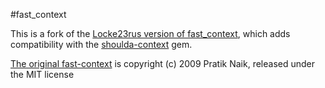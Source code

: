 #fast_context

This is a fork of the [Locke23rus version of fast_context](https://github.com/Locke23rus/fast_context), which adds compatibility with the [shoulda-context](https://rubygems.org/gems/shoulda-context) gem.

[The original fast-context](https://github.com/psyho/fast_context) is copyright (c) 2009 Pratik Naik, released under the MIT license
